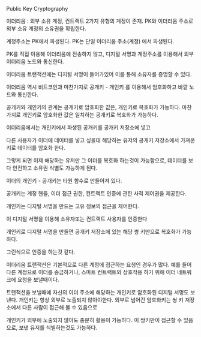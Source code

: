 Public Key Cryptography

이더리움 : 외부 소유 계정, 컨트랙트 2가지 유형의 계정이 존재. PK와 이더리움 주소로 외부 소유 계정의 소유권을 확립한다.

계정주소는 PK에서 파생된다. PK는 단일 이더리움 주소(계정) 에서 파생된다.

PK를 직접 이용해 이더리움에 전송하지 않고, 디지털 서명과 계정주소를 이용해서 외부 이더리움 노드와 통신한다.

이더리움 트랜잭션에는 디지털 서명이 들어가있어 이를 통해 소유자를 증명할 수 있다.

이더리움 역시 비트코인과 마찬가지로 공개키 - 개인키 를 이용해서 암호화하고 바깥 노드와 통신한다. 

공개키와 개인키의 관계는 공개키로 암호화한 값은, 개인키로 복호화가 가능하다. 마찬가지로 개인키로 암호화한 값은 일치하는 공개키로 복호화가 가능하다.

이더리움에서는 개인키에서 파생된 공개키를 공개키 저장소에 넣고

다른 사용자가 이더에 데이터를 넣고 싶을대 해당하는 유저의 공개키 저장소에서 가져온 키로 데이터를 암호화 한다.

그렇게 되면 이제 해당하는 유저만 그 이더를 복호화 하는것이 가능함으로, 데이터를 보다 안전하고 소유권 식별도 가능하게 된다.

이더의 개인키 - 공개키는 타원 함수로 만들어져 있다.

공개키는 계정 핸들, 이더 접근 권한, 컨트랙트 인증에 관한 사적 제어권을 제공한다.

개인키는 디지털 서명을 만드는 고유 정보의 접근을 제어한다.

이 디지털 서명을 이용해 소유자또는 컨트랙트 사용자를 인증한다

개인키로 디지털 서명을 만들면 공개키 저장소에 있는 해당 쌍 키만으로 복호화가 가능하다.

그런식으로 인증을 하는것 같다.

이더리움 트랜잭션은 기본적으로 다른 계정에 접근하는 요청인 경우가 많다. 예를 들어 다른 계정으로 이더를 송금하거나, 스마트 컨트랙트와 상호작용 하기 위해 이더 네트워크에 요청을 보낼때이다.

트랜잭션을 보낼때에 자신의 이더 주소에 해당하는 개인키로 암호화된 디지털 서명도 보낸다. 개인키는 항상 외부로 노출되지 않아야한다. 외부로 넘어간 암호화키는 쌍 키 저장소에서 다른 사람이 접근해 볼 수 있음으로

개인키가 외부에 노출되지 않아도 충분히 활용이 가능하다. 이 쌍키만이 접근할 수 있음으로, 보낸 유저를 식별하는것도 가능하다.

